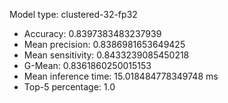 Model type: clustered-32-fp32

* Accuracy: 0.8397383483237939
* Mean precision: 0.8386981653649425
* Mean sensitivity: 0.8433239085450218
* G-Mean: 0.8361860250015153
* Mean inference time: 15.018484778349748 ms
* Top-5 percentage: 1.0
